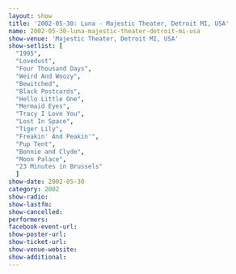 ```yaml
---
layout: show
title: '2002-05-30: Luna - Majestic Theater, Detroit MI, USA'
name: 2002-05-30-luna-majestic-theater-detroit-mi-usa
show-venue: 'Majestic Theater, Detroit MI, USA'
show-setlist: [
  "1995",
  "Lovedust",
  "Four Thousand Days",
  "Weird And Woozy",
  "Bewitched",
  "Black Postcards",
  "Hello Little One",
  "Mermaid Eyes",
  "Tracy I Love You",
  "Lost In Space",
  "Tiger Lily",
  "Freakin' And Peakin'",
  "Pup Tent",
  "Bonnie and Clyde",
  "Moon Palace",
  "23 Minutes in Brussels"
  ]
show-date: 2002-05-30
category: 2002
show-radio: 
show-lastfm: 
show-cancelled: 
performers: 
facebook-event-url: 
show-poster-url: 
show-ticket-url: 
show-venue-website: 
show-additional: 
---
```


